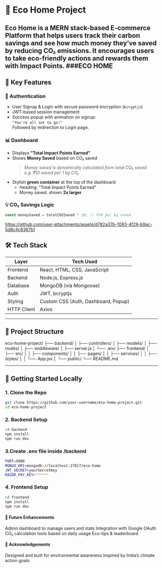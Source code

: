 # 🌿 Eco Home Project

Eco Home is a MERN stack-based E-commerce Platform that helps users track their **carbon savings** and see how much **money they’ve saved** by reducing CO₂ emissions. It encourages users to take eco-friendly actions and rewards them with **Impact Points**.
###ECO HOME 
---

## 🚀 Key Features

### 🔐 Authentication
- User Signup & Login with secure password encryption (`bcryptjs`)
- JWT-based session management
- Success popup with animation on signup:  
  `"You're all set to go!"`  
  Followed by redirection to Login page.

### 📊 Dashboard
- Displays **"Total Impact Points Earned"**
- Shows **Money Saved** based on CO₂ saved
  > _Money saved is dynamically calculated from total CO₂ saved_  
  _e.g. ₹10 saved per 1 kg CO₂_
- Stylish **green container** at the top of the dashboard
  - Heading: "Total Impact Points Earned"
  - Money saved: shown **2x larger**

### 💡 CO₂ Savings Logic
```js
const moneySaved = totalCO2Saved * 10; // ₹10 per kg saved
```
https://github.com/user-attachments/assets/d782a37b-1083-4f29-b9ac-5d8c4c8367b1

## 🛠 Tech Stack

| Layer        | Tech Used                           |
| ------------ | ----------------------------------- |
| Frontend     | React, HTML, CSS, JavaScript        |
| Backend      | Node.js, Express.js                 |
| Database     | MongoDB (via Mongoose)              |
| Auth         | JWT, bcryptjs                       |
| Styling      | Custom CSS (Auth, Dashboard, Popup) |
| HTTP Client  | Axios                               |

---

## 🔧 Project Structure
eco-home-project/
├── backend/
│ ├── controllers/
│ ├── models/
│ ├── routes/
│ ├── middleware/
│ ├── server.js
│ └── .env
├── frontend/
│ ├── src/
│ │ ├── components/
│ │ ├── pages/
│ │ ├── services/
│ │ ├── styles/
│ │ └── App.jsx
│ └── public/
└── README.md


---

## 🧪 Getting Started Locally

### 1. Clone the Repo

```bash
git clone https://github.com/your-username/eco-home-project.git
cd eco-home-project
```
### 2. Backend Setup
```bash
cd backend
npm install
npm run dev
```
### 3.Create .env file inside /backend
```bash
PORT=5000
MONGO_URI=mongodb://localhost:27017/eco-home
JWT_SECRET=yourSecretKey
RAZOR_PAY_KEY=******
```
### 4. Frontend Setup
```bash 
cd frontend
npm install
npm run dev
```

#### 📌 Future Enhancements

Admin dashboard to manage users and stats
Integration with Google OAuth
CO₂ calculation tools based on daily usage
Eco-tips & leaderboard

#### 🙌 Acknowledgements

Designed and built for environmental awareness
Inspired by India’s climate action goals


